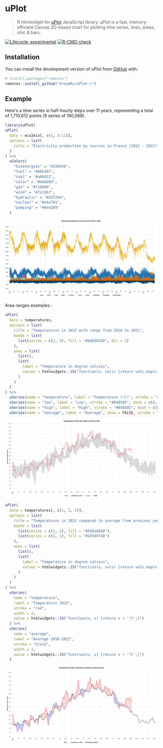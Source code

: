 
# uPlot

> R htmlwidget for [µPlot](https://github.com/leeoniya/uPlot) JavaScript library. μPlot is a fast, memory-efficient Canvas 2D-based chart for plotting time series, lines, areas, ohlc & bars.

<!-- badges: start -->
[![Lifecycle: experimental](https://img.shields.io/badge/lifecycle-experimental-orange.svg)](https://lifecycle.r-lib.org/articles/stages.html#experimental)
[![R-CMD-check](https://github.com/dreamRs/uPlot-r/actions/workflows/R-CMD-check.yaml/badge.svg)](https://github.com/dreamRs/uPlot-r/actions/workflows/R-CMD-check.yaml)
<!-- badges: end -->


## Installation

You can install the development version of uPlot from [GitHub](https://github.com/dreamRs/uPlot-r) with:

```r
# install.packages("remotes")
remotes::install_github("dreamRs/uPlot-r")
```

## Example

Here's a time series in half-hourly steps over 11 years, representing a total of 1,710,612 points (9 series of 190,068).

```r
library(uPlot)
uPlot(
  data = eco2mix[, c(1, 3:11)],
  options = list(
    title = "Electricity production by sources in France (2012 - 2022)"
  )
) %>% 
  uColors(
    "bioenergies" = "#156956",
    "fuel" = "#80549f",
    "coal" = "#a68832",
    "solar" = "#d66b0d",
    "gas" = "#f20809",
    "wind" = "#72cbb7",
    "hydraulic" = "#2672b0",
    "nuclear" = "#e4a701",
    "pumping" = "#0e4269"
  )
```
![uPlot example](man/figures/uplot.png)



Area ranges examples :

```r
uPlot(
  data = temperatures,
  options = list(
    title = "Temperatures in 2022 with range from 2018 to 2021",
    bands = list(
      list(series = c(2, 3), fill = "#8485854D", dir = 1)
    ),
    axes = list(
      list(),
      list(
        label = "Temperature in degree celsius",
        values = htmlwidgets::JS("function(u, vals) {return vals.map(v => v + '°C');}")
      )
    )
  )
) %>% 
  uSeries(name = "temperature", label = "Temperature (°C)", stroke = "red", width = 2) %>% 
  uSeries(name = "low", label = "Low", stroke = "#848585", dash = c(8, 2)) %>% 
  uSeries(name = "high", label = "High", stroke = "#848585", dash = c(8, 2)) %>% 
  uSeries(name = "average", label = "Average", show = FALSE, stroke = "#111")
```

![temperature 1 example](man/figures/temperature1.png)


```r
uPlot(
  data = temperatures[, c(1, 2, 5)],
  options = list(
    title = "Temperatures in 2022 compared to average from previous years",
    bands = list(
      list(series = c(1, 2), fill = "#F681804D"),
      list(series = c(2, 1), fill = "#2F64FF4D")
    ),
    axes = list(
      list(),
      list(
        label = "Temperature in degree celsius",
        values = htmlwidgets::JS("function(u, vals) {return vals.map(v => v + '°C');}")
      )
    )
  )
) %>% 
  uSeries(
    name = "temperature",
    label = "Temperature 2022", 
    stroke = "red", 
    width = 2,
    value = htmlwidgets::JS("function(u, v) {return v + '°C';}")
  ) %>% 
  uSeries(
    name = "average",
    label = "Average 2018-2021",
    stroke = "black",
    width = 2,
    value = htmlwidgets::JS("function(u, v) {return v + '°C';}")
  )
```

![temperature 2 example](man/figures/temperature2.png)

